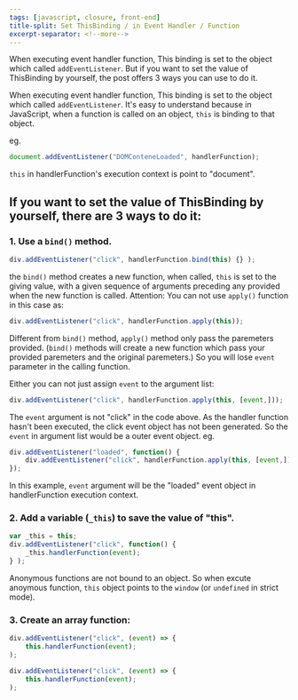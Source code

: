 ```yaml
---
tags: [javascript, closure, front-end]
title-split: Set ThisBinding / in Event Handler / Function
excerpt-separator: <!--more-->
---
```


When executing event handler function, This binding is set to the object which called `addEventListener`. But if you want to set the value of ThisBinding by yourself, the post offers 3 ways you can use to do it.

<!--more-->

When executing event handler function, This binding is set to the object which called `addEventListener`. It's easy to understand because in JavaScript, when a function is called on an object, `this` is binding to that object.

eg.

```javascript
document.addEventListener("DOMConteneLoaded", handlerFunction);
```
`this` in handlerFunction's execution context is point to "document".

## If you want to set the value of ThisBinding by yourself, there are 3 ways to do it:

### 1. Use a `bind()` method.
```javascript
div.addEventListener("click", handlerFunction.bind(this) {} );
```
the `bind()` method creates a new function, when called, `this` is set to the giving value, with a given sequence of arguments preceding any provided when the new function is called.
Attention: You can not use `apply()` function in this case as:

```javascript
div.addEventListener("click", handlerFunction.apply(this));
```
Different from `bind()` method, `apply()` method only pass the paremeters provided. (`bind()` methods will create a new function which pass your provided paremeters and the original paremeters.) So you will lose `event` parameter in the calling function.

Either you can not just assign `event` to the argument list:

```javascript
div.addEventListener("click", handlerFunction.apply(this, [event,]));
```
The `event` argument is not "click" in the code above. As the handler function hasn't been executed, the click event object has not been generated. So the `event` in argument list would be a outer event object. eg.
```javascript
div.addEventListener("loaded", function() {
	div.addEventListener("click", handlerFunction.apply(this, [event,]));
});
```
In this example, `event` argument will be the "loaded" event object in handlerFunction execution context.

### 2. Add a variable (`_this`) to save the value of "this".
```javascript
var _this = this;
div.addEventListener("click", function() {
    _this.handlerFunction(event);
} );
```
Anonymous functions are not bound to an object. So when excute anoymous function, `this` object points to the `window` (or `undefined` in strict mode).

### 3. Create an array function:
```javascript
div.addEventListener("click", (event) => {
    this.handlerFunction(event);
);
```

```javascript
div.addEventListener("click", (event) => {
    this.handlerFunction(event);
);
```
